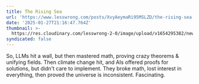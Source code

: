 ```yaml
---
title: The Rising Sea
url: 'https://www.lesswrong.com/posts/XvyAeymaRi95MSLZD/the-rising-sea'
date: '2025-01-27T21:16:47.764Z'
thumbnail: >-
  https://res.cloudinary.com/lesswrong-2-0/image/upload/v1654295382/new_mississippi_river_fjdmww.jpg
syndicated: false
---
```

So, LLMs hit a wall, but then mastered math, proving crazy theorems & unifying fields. Then climate change hit, and AIs offered proofs for solutions, but didn't care to implement. They broke math, lost interest in everything, then proved the universe is inconsistent. Fascinating.
